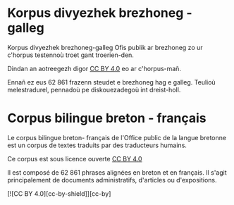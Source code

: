 # Korpus divyezhek brezhoneg - galleg

Korpus divyezhek brezhoneg-galleg Ofis publik ar brezhoneg zo ur c'horpus testennoù troet gant troerien-den.

Dindan an aotreegezh digor [CC BY 4.0](http://creativecommons.org/licenses/by/4.0/) eo ar c'horpus-mañ.

Ennañ ez eus 62 861 frazenn steudet e brezhoneg hag e galleg. Teulioù melestradurel, pennadoù pe diskouezadegoù int dreist-holl.

# Corpus bilingue breton - français

Le corpus bilingue breton- français de l'Office public de la langue bretonne est un corpus de textes traduits par des traducteurs humains.

Ce corpus est sous licence ouverte [CC BY 4.0](http://creativecommons.org/licenses/by/4.0/)

Il est composé de 62 861 phrases alignées en breton et en français. Il s'agit principalement de documents administratifs, d'articles ou d'expositions.

[![CC BY 4.0][cc-by-shield]][cc-by]